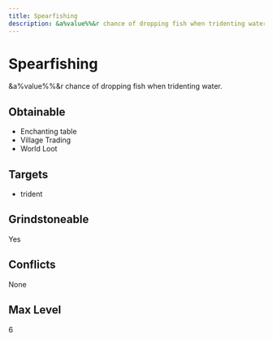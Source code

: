 ```yaml
---
title: Spearfishing
description: &a%value%%&r chance of dropping fish when tridenting water.
---
```

# Spearfishing
&a%value%%&r chance of dropping fish when tridenting water.
## Obtainable
- Enchanting table
- Village Trading
- World Loot
## Targets
- trident
## Grindstoneable
Yes
## Conflicts
None
## Max Level
6
